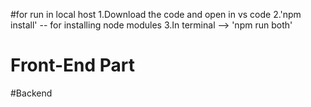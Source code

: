 #for run in local host
1.Download the code and open in vs code
2.'npm install' -- for installing node modules
3.In terminal --> 'npm run both'

# Front-End Part

#Backend
